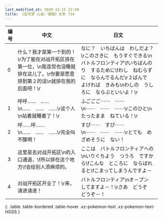 ```yaml
---
last_modified_at: 2020-12-15 22:48
title: 《宝可梦 心金／魂银》文本 734
---
```

| 编号 | 中文 | 日文 |
| ---- | ---- | ---- |
| 0 | 什么？我才是第一个到的！\r为了能在对战开拓区排在第一位，\n我连觉也没睡就排在这儿了。\r你要是愿意排到第２的话\n就排在我的后面吧！\r | なに？　いちばんは　わしだよ？\rこのさきに　もうすぐできる\nバトルフロンティア\fいちばんのり　するために\fわし　ねむらずに　ならんでるんだ\r２ばんで　よければ　きみも\nわしの　うしろに　ならぶといいよ！\r |
| 1 | 呼呼……　……\n……　……　……\r这个人\n站着就睡着了！\r | ふごごご⋯⋯　⋯⋯\n⋯⋯　⋯⋯　⋯⋯\rこのひと\nたったまま　ねている！\r |
| 2 | 呼……呼……\n……　……　……\r完全叫不醒啊！ | すぴ⋯⋯　すぴ⋯⋯\n⋯⋯　⋯⋯　⋯⋯\rとても　めざめそうに　ない！ |
| 3 | 这里是去对战开拓区\n的入口通道，\f所以排在这个地方\f会给别人添麻烦的。 | ここは　バトルフロンティアへの\nいりぐちよう　つうろ　ですから\fこんな　ところに　ならばれると\fこまってしまうんですよ－ |
| 4 | 对战开拓区开业了！\r来，请进请进！ | バトルフロンティア\nオ－プン　してますよ－！\rさあ　どうぞ　どうぞ－！ |
{: .table .table-bordered .table-hover .xz-pokemon-text .xz-pokemon-text-HGSS }